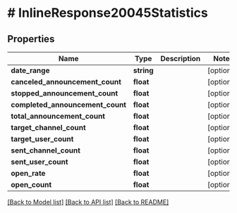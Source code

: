 # # InlineResponse20045Statistics

## Properties

Name | Type | Description | Notes
------------ | ------------- | ------------- | -------------
**date_range** | **string** |  | [optional]
**canceled_announcement_count** | **float** |  | [optional]
**stopped_announcement_count** | **float** |  | [optional]
**completed_announcement_count** | **float** |  | [optional]
**total_announcement_count** | **float** |  | [optional]
**target_channel_count** | **float** |  | [optional]
**target_user_count** | **float** |  | [optional]
**sent_channel_count** | **float** |  | [optional]
**sent_user_count** | **float** |  | [optional]
**open_rate** | **float** |  | [optional]
**open_count** | **float** |  | [optional]

[[Back to Model list]](../../README.md#models) [[Back to API list]](../../README.md#endpoints) [[Back to README]](../../README.md)
